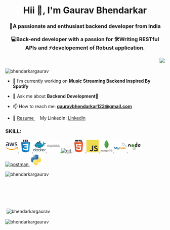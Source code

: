 <h1 align="center">Hii 👋, I'm Gaurav Bhendarkar</h1>
<h3 align="center">🌟A passionate and enthusiast backend developer from India <br> <br> 💻Back-end developer with a passion for  🛠️Writing RESTful APIs and ⚡developement of Robust application.</h3>

<p align="right">
  <img src="![image](https://github.com/user-attachments/assets/1bd74d78-cc30-4017-93bf-be98c7630bb5)
" width="400">
</p>

<p align="left"> <img src="https://komarev.com/ghpvc/?username=bhendarkargaurav&label=Profile%20views&color=0e75b6&style=flat" alt="bhendarkargaurav" /> </p>

- 🔭 I’m currently working on **Music Streaming Backend Inspired By Spotify**

- 💬 Ask me about **Backend Development**💬

- 📫 How to reach me: **gauravbhendarkar123@gmail.com**

- 📄 <a href="https://drive.google.com/file/d/1mkNWo6bNE_4Vd9TF-nb4yf8OX5P_NAxI/view?usp=drive_link" target="_blank">Resume </a>&nbsp;&nbsp;&nbsp;   My LinkedIn: <a href="https://www.linkedin.com/in/gaurav-bhendarkar-a38056250/" target="blank">LinkedIn </a>
      

</p>

<h3 align="left">SKILL:</h3>
<p align="left"> <a href="https://aws.amazon.com" target="_blank" rel="noreferrer"> <img src="https://raw.githubusercontent.com/devicons/devicon/master/icons/amazonwebservices/amazonwebservices-original-wordmark.svg" alt="aws" width="40" height="40"/> </a> <a href="https://www.w3schools.com/css/" target="_blank" rel="noreferrer"> <img src="https://raw.githubusercontent.com/devicons/devicon/master/icons/css3/css3-original-wordmark.svg" alt="css3" width="40" height="40"/> </a> <a href="https://www.docker.com/" target="_blank" rel="noreferrer"> <img src="https://raw.githubusercontent.com/devicons/devicon/master/icons/docker/docker-original-wordmark.svg" alt="docker" width="40" height="40"/> </a> <a href="https://expressjs.com" target="_blank" rel="noreferrer">  <img src="https://raw.githubusercontent.com/devicons/devicon/master/icons/express/express-original-wordmark.svg" alt="express" width="40" height="40"/> </a> <a href="https://git-scm.com/" target="_blank" rel="noreferrer"> <img src="https://www.vectorlogo.zone/logos/git-scm/git-scm-icon.svg" alt="git" width="40" height="40"/> </a> <a href="https://www.w3.org/html/" target="_blank" rel="noreferrer"> <img src="https://raw.githubusercontent.com/devicons/devicon/master/icons/html5/html5-original-wordmark.svg" alt="html5" width="40" height="40"/> </a> <a href="https://developer.mozilla.org/en-US/docs/Web/JavaScript" target="_blank" rel="noreferrer"> <img src="https://raw.githubusercontent.com/devicons/devicon/master/icons/javascript/javascript-original.svg" alt="javascript" width="40" height="40"/> </a> <a href="https://www.mongodb.com/" target="_blank" rel="noreferrer"> <img src="https://raw.githubusercontent.com/devicons/devicon/master/icons/mongodb/mongodb-original-wordmark.svg" alt="mongodb" width="40" height="40"/> </a> <a href="https://www.mysql.com/" target="_blank" rel="noreferrer"> <img src="https://raw.githubusercontent.com/devicons/devicon/master/icons/mysql/mysql-original-wordmark.svg" alt="mysql" width="40" height="40"/> </a> <a href="https://nodejs.org" target="_blank" rel="noreferrer"> <img src="https://raw.githubusercontent.com/devicons/devicon/master/icons/nodejs/nodejs-original-wordmark.svg" alt="nodejs" width="40" height="40"/> </a> <a href="https://postman.com" target="_blank" rel="noreferrer"> <img src="https://www.vectorlogo.zone/logos/getpostman/getpostman-icon.svg" alt="postman" width="40" height="40"/> </a> <a href="https://www.python.org" target="_blank" rel="noreferrer"> <img src="https://raw.githubusercontent.com/devicons/devicon/master/icons/python/python-original.svg" alt="python" width="40" height="40"/> </a> </p>


<p><img align="left" src="https://github-readme-stats.vercel.app/api/top-langs?username=bhendarkargaurav&show_icons=true&locale=en&layout=compact" alt="bhendarkargaurav"/></p><br><br><br><br><br><br>

<p>&nbsp;<img align="center" src="https://github-readme-stats.vercel.app/api?username=bhendarkargaurav&show_icons=true&locale=en" alt="bhendarkargaurav"/></p>

<p><img align="center" src="https://github-readme-streak-stats.herokuapp.com/?user=bhendarkargaurav&" alt="bhendarkargaurav" /></p>
